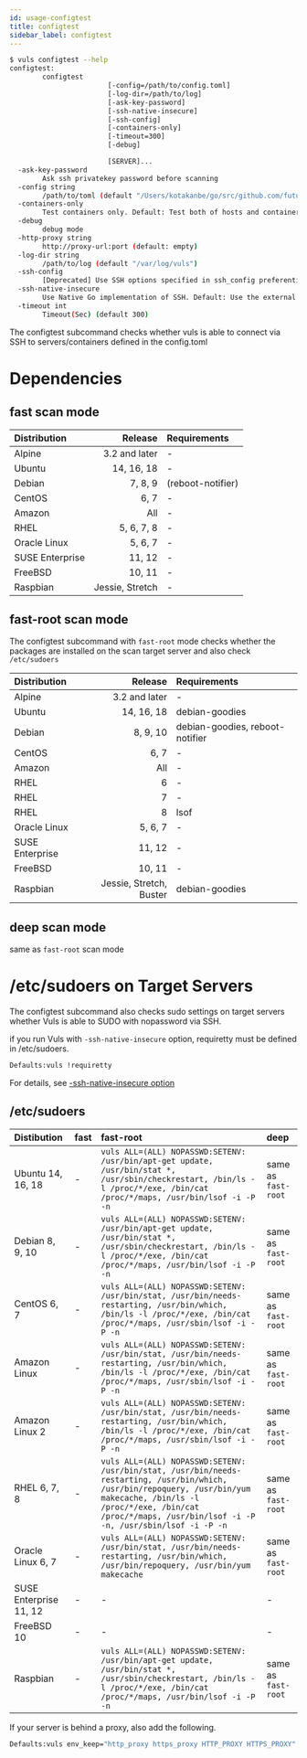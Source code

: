 ```yaml
---
id: usage-configtest
title: configtest
sidebar_label: configtest
---
```


```bash
$ vuls configtest --help
configtest:
        configtest
                        [-config=/path/to/config.toml]
                        [-log-dir=/path/to/log]
                        [-ask-key-password]
                        [-ssh-native-insecure]
                        [-ssh-config]
                        [-containers-only]
                        [-timeout=300]
                        [-debug]

                        [SERVER]...
  -ask-key-password
        Ask ssh privatekey password before scanning
  -config string
        /path/to/toml (default "/Users/kotakanbe/go/src/github.com/future-architect/vuls/config.toml")
  -containers-only
        Test containers only. Default: Test both of hosts and containers
  -debug
        debug mode
  -http-proxy string
        http://proxy-url:port (default: empty)
  -log-dir string
        /path/to/log (default "/var/log/vuls")
  -ssh-config
        [Deprecated] Use SSH options specified in ssh_config preferentially
  -ssh-native-insecure
        Use Native Go implementation of SSH. Default: Use the external command
  -timeout int
        Timeout(Sec) (default 300)

```

The configtest subcommand checks whether vuls is able to connect via SSH to servers/containers defined in the config.toml

# Dependencies

## fast scan mode

| Distribution |            Release | Requirements |
|:-------------|-------------------:|:-------------|
| Alpine       |      3.2 and later | - |
| Ubuntu       |          14, 16, 18| - |
| Debian       |             7, 8, 9| (reboot-notifier) |
| CentOS       |                6, 7| - |
| Amazon       |                All | - |
| RHEL         |         5, 6, 7, 8 | - |
| Oracle Linux |            5, 6, 7 | - |
| SUSE Enterprise|            11, 12| - |
| FreeBSD      |             10, 11 | - |
| Raspbian     |    Jessie, Stretch | - |

## fast-root scan mode

The configtest subcommand with `fast-root` mode checks whether the packages are installed on the scan target server and also check `/etc/sudoers`

| Distribution |                    Release | Requirements |
|:-------------|---------------------------:|:-------------|
| Alpine       |              3.2 and later | - |
| Ubuntu       |                  14, 16, 18| debian-goodies |
| Debian       |                    8, 9, 10| debian-goodies, reboot-notifier |
| CentOS       |                        6, 7| - |
| Amazon       |                        All | - |
| RHEL         |                          6 | - |
| RHEL         |                          7 | - |
| RHEL         |                          8 | lsof |
| Oracle Linux |                    5, 6, 7 | - |
| SUSE Enterprise|                   11, 12 | - |
| FreeBSD      |                     10, 11 | - |
| Raspbian     |    Jessie, Stretch, Buster | debian-goodies |

## deep scan mode

same as `fast-root` scan mode

# /etc/sudoers on Target Servers

The configtest subcommand also checks sudo settings on target servers whether Vuls is able to SUDO with nopassword via SSH.

if you run Vuls with `-ssh-native-insecure` option, requiretty must be defined in /etc/sudoers.

```bash
Defaults:vuls !requiretty
```

For details, see [-ssh-native-insecure option](usage-scan.md#ssh-native-insecure-option)

## /etc/sudoers

| Distibution | fast | fast-root           | deep         |
|:------------------|:-------------|:-------------|:-------------|
| Ubuntu 14, 16, 18| - | `vuls ALL=(ALL) NOPASSWD:SETENV: /usr/bin/apt-get update, /usr/bin/stat *, /usr/sbin/checkrestart, /bin/ls -l /proc/*/exe, /bin/cat /proc/*/maps, /usr/bin/lsof -i -P -n` | same as `fast-root` |
| Debian 8, 9, 10 | - | `vuls ALL=(ALL) NOPASSWD:SETENV: /usr/bin/apt-get update, /usr/bin/stat *, /usr/sbin/checkrestart, /bin/ls -l /proc/*/exe, /bin/cat /proc/*/maps, /usr/bin/lsof -i -P -n`  | same as `fast-root`|
| CentOS 6, 7  | - | `vuls ALL=(ALL) NOPASSWD:SETENV: /usr/bin/stat, /usr/bin/needs-restarting, /usr/bin/which, /bin/ls -l /proc/*/exe, /bin/cat /proc/*/maps, /usr/sbin/lsof -i -P -n`  |same as `fast-root` |
| Amazon Linux | - | `vuls ALL=(ALL) NOPASSWD:SETENV: /usr/bin/stat, /usr/bin/needs-restarting, /usr/bin/which, /bin/ls -l /proc/*/exe, /bin/cat /proc/*/maps, /usr/sbin/lsof -i -P -n`     |same as `fast-root` |
| Amazon Linux 2| - | `vuls ALL=(ALL) NOPASSWD:SETENV: /usr/bin/stat, /usr/bin/needs-restarting, /usr/bin/which, /bin/ls -l /proc/*/exe, /bin/cat /proc/*/maps, /usr/sbin/lsof -i -P -n`     |same as `fast-root` |
| RHEL 6, 7, 8 | - |  `vuls ALL=(ALL) NOPASSWD:SETENV: /usr/bin/stat, /usr/bin/needs-restarting, /usr/bin/which, /usr/bin/repoquery, /usr/bin/yum makecache, /bin/ls -l /proc/*/exe, /bin/cat /proc/*/maps, /usr/bin/lsof -i -P -n, /usr/sbin/lsof -i -P -n`     |same as `fast-root` |
| Oracle Linux 6, 7 | - | `vuls ALL=(ALL) NOPASSWD:SETENV: /usr/bin/stat, /usr/bin/needs-restarting, /usr/bin/which, /usr/bin/repoquery, /usr/bin/yum makecache` |same as `fast-root` |
| SUSE Enterprise 11, 12 |  - | -            | - |
| FreeBSD 10 | -  | -            | - |
| Raspbian | - | `vuls ALL=(ALL) NOPASSWD:SETENV: /usr/bin/apt-get update, /usr/bin/stat *, /usr/sbin/checkrestart, /bin/ls -l /proc/*/exe, /bin/cat /proc/*/maps, /usr/bin/lsof -i -P -n`   | same as `fast-root`|

If your server is behind a proxy, also add the following.

```bash
Defaults:vuls env_keep="http_proxy https_proxy HTTP_PROXY HTTPS_PROXY"
```
